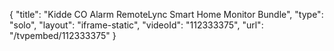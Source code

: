 {
    "title": "Kidde CO Alarm   RemoteLync Smart Home Monitor Bundle",
    "type": "solo",
    "layout": "iframe-static",
    "videoId": "112333375",
    "url": "\/tvpembed\/112333375"
}